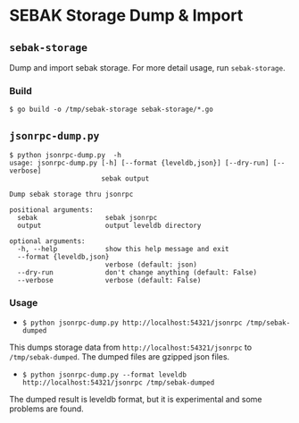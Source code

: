 # SEBAK Storage Dump & Import

## `sebak-storage`

Dump and import sebak storage. For more detail usage, run `sebak-storage`.

### Build

```
$ go build -o /tmp/sebak-storage sebak-storage/*.go
```

## `jsonrpc-dump.py`

```
$ python jsonrpc-dump.py  -h
usage: jsonrpc-dump.py [-h] [--format {leveldb,json}] [--dry-run] [--verbose]
                       sebak output

Dump sebak storage thru jsonrpc

positional arguments:
  sebak                 sebak jsonrpc
  output                output leveldb directory

optional arguments:
  -h, --help            show this help message and exit
  --format {leveldb,json}
                        verbose (default: json)
  --dry-run             don't change anything (default: False)
  --verbose             verbose (default: False)
```

### Usage

* `$ python jsonrpc-dump.py http://localhost:54321/jsonrpc /tmp/sebak-dumped`

This dumps storage data from `http://localhost:54321/jsonrpc` to `/tmp/sebak-dumped`. The dumped files are gzipped json files.


* `$ python jsonrpc-dump.py --format leveldb http://localhost:54321/jsonrpc /tmp/sebak-dumped`

The dumped result is leveldb format, but it is experimental and some problems are found.
